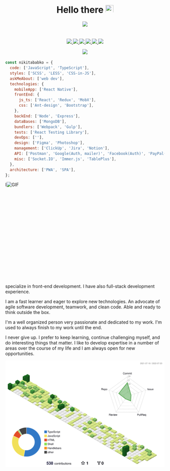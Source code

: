 <div style="margin-bottom: 20px" align="center">
  <h1 style="border-bottom: none; margin-bottom: 8px">
    Hello there <img src="https://media.giphy.com/media/hvRJCLFzcasrR4ia7z/giphy.gif" width="25px" height="25px" />
  </h1>
</div>

<div style="margin-bottom: 35px" align="center">
  <img src="https://estruyf-github.azurewebsites.net/api/VisitorHit?user=nikitababko&repo=github-visitors-badge&countColor=DodgerBlue" />
</div>

<p align="center">
  <a href="https://nikitababko.github.io/">
    <img src="https://img.shields.io/badge/Website-46a2f1?style=for-the-badge&logo=Google-Chrome&logoColor=white">
  </a> 
  <a href="https://t.me/nikitababko">
    <img src="https://img.shields.io/badge/Telegram-2CA5E0?style=for-the-badge&logo=Telegram&logoColor=white">
  </a> 
  <a href="https://www.linkedin.com/in/nikitababko">
    <img src="https://img.shields.io/badge/LinkedIn-0077B5?style=for-the-badge&logo=linkedin&logoColor=white">
  </a> 
  <a href="https://dev.to/nikitababko">
    <img src="https://img.shields.io/badge/dev.to-0A0A0A?style=for-the-badge&logo=dev.to&logoColor=white">
  </a> 
  <a href="https://www.facebook.com/nikitababko">
    <img src="https://img.shields.io/badge/Facebook-blue?style=for-the-badge&logo=Facebook&logoColor=white">
  </a> 
  <a href="https://twitter.com/nikitababko">
    <img src="https://img.shields.io/badge/Twitter-1DA1F2?style=for-the-badge&logo=twitter&logoColor=white">
  </a>
</p>

<p align="center"> 
  <img width="50%" src="https://github-readme-streak-stats.herokuapp.com/?user=nikitababko&theme=react" />
</p>

<!-- ## 📕 Projects I've contributed to -->

<!-- Repo info cards - https://github.com/anuraghazra/github-readme-stats -->
<!-- Small repo cards (fork) - https://github.com/DenverCoder1/github-readme-stats -->
<!-- <p align="left">
  <a href="https://github.com/harryheman/React-Total">
    <img width="282" src="https://denvercoder1-github-readme-stats.vercel.app/api/pin/?username=harryheman&repo=React-Total&theme=react&hide_border=true&show_icons=false" alt="github-readme-stats">
  </a>
</p> -->

```js
const nikitababko = {
  code: ['JavaScript', 'TypeScript'],
  styles: ['SCSS', 'LESS', 'CSS-in-JS'],
  askMeAbout: ['web dev'],
  technologies: {
    mobileApp: ['React Native'],
    frontEnd: {
      js_ts: ['React', 'Redux', 'MobX'],
      css: ['Ant-design', 'Bootstrap'],
    },
    backEnd: ['Node', 'Express'],
    dataBases: ['MongoDB'],
    bundlers: ['Webpack', 'Gulp'],
    tests: ['React Testing Library'],
    devOps: [''],
    design: ['Figma', 'Photoshop'],
    management: ['ClickUp', 'Jira', 'Notion'],
    API: ['Postman', 'Google(Auth, mailer)', 'Facebook(Auth)', 'PayPal(Pay)'],
    misc: ['Socket.IO', 'Immer.js', 'TablePlus'],
  },
  architecture: ['PWA', 'SPA'],
};
```

  <img align="right" alt="GIF" src="https://github.com/abhisheknaiidu/abhisheknaiidu/blob/master/code.gif?raw=true" width="500" height="320" />

I specialize in front-end development. I have also full-stack development experience.

I am a fast learner and eager to explore new technologies. An advocate of agile software development, teamwork, and clean code. Able and ready to think outside the box.

I'm a well organized person very passionate and dedicated to my work. I'm used to always finish to my work until the end.

I never give up. I prefer to keep learning, continue challenging myself, and do interesting things that matter. I like to develop expertise in a number of areas over the course of my life and I am always open for new opportunities.

![](./profile-3d-contrib/profile-green-animate.svg)
